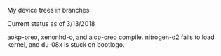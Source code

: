 My device trees in branches

Current status as of 3/13/2018

aokp-oreo, xenonhd-o, and aicp-oreo compile.
nitrogen-o2 fails to load kernel, and du-08x is stuck on bootlogo.
